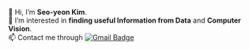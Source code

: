 👋 Hi, I’m **Seo-yeon Kim**.<br>
👀 I’m interested in **finding useful Information from Data** and **Computer Vision**.<br>
📫 Contact me through [![Gmail Badge](https://img.shields.io/badge/Gmail-d14836?style=flat&logo=Gmail&logoColor=white&link=mailto:sseok106@gmail.com)](mailto:sseok106@gmail.com)


<!--
[![Hits](https://hits.seeyoufarm.com/api/count/incr/badge.svg?url=https%3A%2F%2Fgithub.com%2Fgjbae1212%2Fhit-counter)](https://hits.seeyoufarm.com)                    
--->

<!---
SeoK106/SeoK106 is a ✨ special ✨ repository because its `README.md` (this file) appears on your GitHub profile.
You can click the Preview link to take a look at your changes.
--->

